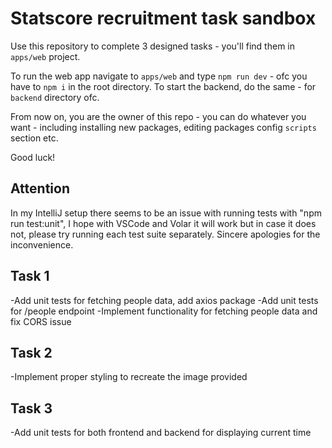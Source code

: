 # Statscore recruitment task sandbox

Use this repository to complete 3 designed tasks - you'll find them in `apps/web` project.

To run the web app navigate to `apps/web` and type `npm run dev` - ofc you have to `npm i` in the root directory. To start the backend, do the same - for `backend` directory ofc.

From now on, you are the owner of this repo - you can do whatever you want - including installing new packages, editing packages config `scripts` section etc.

Good luck!

## Attention
In my IntelliJ setup there seems to be an issue with running tests with "npm run test:unit", I hope with VSCode and Volar it will work but in case it does not, please try running each test suite separately.
Sincere apologies for the inconvenience.

## Task 1
-Add unit tests for fetching people data, add axios package
-Add unit tests for /people endpoint
-Implement functionality for fetching people data and fix CORS issue

## Task 2
-Implement proper styling to recreate the image provided

## Task 3
-Add unit tests for both frontend and backend for displaying current time
